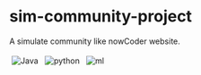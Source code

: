 # sim-community-project
A simulate community like nowCoder website.

<p align="left">
 <img src="https://img.shields.io/badge/Technology%20Stack-Java-blue" alt="Java" style="vertical-align:top; margin:4px">
 <img src="https://img.shields.io/badge/Language-Python-9cf" alt="python" style="vertical-align:top; margin:4px">
 <img src="https://img.shields.io/badge/Machine-Learning-green" alt="ml" style="vertical-align:top; margin:4px">
</p>

